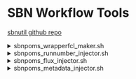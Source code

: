 # SBN Workflow Tools

[sbnutil github repo](https://github.com/SBNSoftware/sbnutil)

<details>
  <summary>sbnpoms_wrapperfcl_maker.sh</summary>
  
  Purpose: Make an empty wrapper fcl file.<br>
  <br>
  Usage: sbnpoms_wrapperfcl_maker.sh [options]<br>
  <br>
  Options:<br>
  <br>
  -h|-?|--help        - Print help message.<br>
  --fclname &lt;fcl&gt;     - Wrapped fcl file.<br>
  --wrappername &lt;fcl&gt; - Wrapper fcl file.<br>
  
</details>

<details>
  <summary>sbnpoms_runnumber_injector.sh</summary>
  
  Purpose: Append run and subrun overrides to fcl file.<br>
           Subrun follows \$PROCESS+1, and wraps by incrementing<br>
           the run number when the subrun exceeds the maximum.<br>
  <br>
  Usage: sbnpoms_runnumber_injector.sh [options]<br>
  <br>
  Options:<br>
  <br>
  -h|-?|--help          - Print help message.<br>
  --fcl &lt;fcl&gt;           - Fcl file to append (default standard output).<br>
  --subruns_per_run &lt;n&gt; - Number of subruns per run (default 100).<br>
  --process &lt;process&gt;   - Specify process number (default \$PROCESS).<br>
  --run &lt;run&gt;           - Specify base run number (default 1).<br>
</details>

<details>
  <summary>sbnpoms_flux_injector.sh</summary>
  
  Purpose: Add genie flux-related overrides to fcl file.<br>
  <br>
  Usage: sbnpoms_flux_injector.sh [options]<br>
<br>
  Options:<br>
<br>
  -h|-?|--help                - Print help message.<br>
  --fcl &lt;fcl&gt;                 - Fcl file to append (default standard output).<br>
  --flux_copy_method &lt;method&gt; - Flux copy method (default "IFDH").<br>
  --max_flux_file_mb &lt;n&gt;      - Maximum size of flux files to copy (default GENIEGen decides).<br>
</details>

<details>
<summary>sbnpoms_metadata_injector.sh</summary>

Purpose: Add fcl overrides for generating SAM metadata.<br>
<br>
Usage: sbnpoms_metadata_injector.sh [options]<br>
<br>
General options:<br>
<br>
-h|-?|--help                  - Print help message.<br>
--inputfclname &lt;fcl file&gt;     - Fcl file to append to.<br>
<br>
Options for overriding SAM built-in metadata (service FileCatalogMetadata).<br>
<br>
--mdappfamily &lt;family&gt;        - Application family.<br>
--mdappversion &lt;version&gt;      - Appliction version.<br>
--mdfiletype &lt;file_type&gt;      - File type.<br>
--mdruntype &lt;run_type&gt;        - Run type.<br>
--mdgroupname &lt;group&gt;         - Group.<br>
<br>
Options for overriding experiment-specific metadata.<br>
<br>
--mdfclname &lt;fcl file&gt;        - Fcl file name to store in metadata.<br>
--mdprojectname &lt;project&gt;     - Project name.<br>
--mdprojectstage &lt;stage&gt;      - Project stage.<br>
--mdprojectversion &lt;version&gt;  - Project version.<br>
--mdprojectsoftware &lt;product&gt; - Top level ups product.<br>
--mdproductionname &lt;campaign&gt; - Campaign name.<br>
--mdproductiontype &lt;type&gt;     - Campaign type.<br>
<br>
Options for non-artroot files.<br>
<br>
--tfilemdjsonname &lt;json name&gt; - Name of TFile json file.<br>
--cafname         &lt;caf name&gt;  - Name of caf file.<br>
</details>
